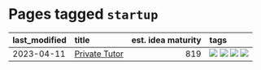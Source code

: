 # Pages tagged `startup`

|last_modified|title|est. idea maturity|tags
|:---|:---|---:|:---|
|2023-04-11|[Private Tutor](../private_tutor.md)|819|[![](https://img.shields.io/badge/tag-ai-936135)](../tags/ai.md) [![](https://img.shields.io/badge/tag-discussion-deeba9)](../tags/discussion.md) [![](https://img.shields.io/badge/tag-education-1eefac)](../tags/education.md) [![](https://img.shields.io/badge/tag-startup-c456a9)](../tags/startup.md)|